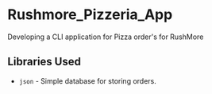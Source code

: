 # Rushmore_Pizzeria_App
Developing a CLI application for Pizza order's for RushMore

## Libraries Used
* `json` - Simple database for storing orders.
